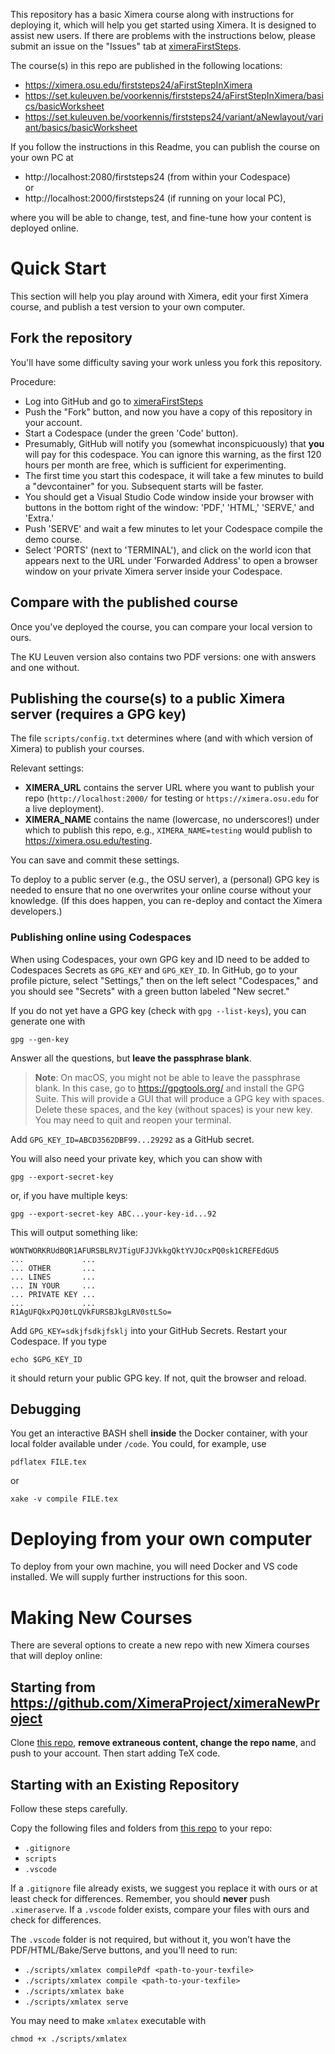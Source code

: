 This repository has a basic Ximera course along with instructions for deploying it, which will help you get started using Ximera. It is designed to assist new users. If there are problems with the instructions below, please submit an issue on the "Issues" tab at [ximeraFirstSteps](https://github.com/XimeraProject/ximeraFirstSteps).

The course(s) in this repo are published in the following locations:

- https://ximera.osu.edu/firststeps24/aFirstStepInXimera 
- https://set.kuleuven.be/voorkennis/firststeps24/aFirstStepInXimera/basics/basicWorksheet
- https://set.kuleuven.be/voorkennis/firststeps24/variant/aNewlayout/variant/basics/basicWorksheet

If you follow the instructions in this Readme, you can publish the course on your own PC at

- http://localhost:2080/firststeps24 (from within your Codespace)  
or
- http://localhost:2000/firststeps24 (if running on your local PC),

where you will be able to change, test, and fine-tune how your content is deployed online.

# Quick Start

This section will help you play around with Ximera, edit your first Ximera course, and publish a test version to your own computer.  

## Fork the repository

You'll have some difficulty saving your work unless you fork this repository.

Procedure:
- Log into GitHub and go to [ximeraFirstSteps](https://github.com/XimeraProject/ximeraFirstSteps)
- Push the "Fork" button, and now you have a copy of this repository in your account.
- Start a Codespace (under the green 'Code' button).
- Presumably, GitHub will notify you (somewhat inconspicuously) that **you** will pay for this codespace. You can ignore this warning, as the first 120 hours per month are free, which is sufficient for experimenting.
- The first time you start this codespace, it will take a few minutes to build a "devcontainer" for you. Subsequent starts will be faster.
- You should get a Visual Studio Code window inside your browser with buttons in the bottom right of the window: 'PDF,' 'HTML,' 'SERVE,' and 'Extra.'
- Push 'SERVE' and wait a few minutes to let your Codespace compile the demo course.
- Select 'PORTS' (next to 'TERMINAL'), and click on the world icon that appears next to the URL under 'Forwarded Address' to open a browser window on your private Ximera server inside your Codespace.

## Compare with the published course

Once you've deployed the course, you can compare your local version to ours.

The KU Leuven version also contains two PDF versions: one with answers and one without.

## Publishing the course(s) to a public Ximera server (requires a GPG key)

The file `scripts/config.txt` determines where (and with which version of Ximera) to publish your courses.

Relevant settings:

- **XIMERA_URL** contains the server URL where you want to publish your repo (`http://localhost:2000/` for testing or `https://ximera.osu.edu` for a live deployment).
- **XIMERA_NAME** contains the name (lowercase, no underscores!) under which to publish this repo, e.g., `XIMERA_NAME=testing` would publish to https://ximera.osu.edu/testing.

You can save and commit these settings.

To deploy to a public server (e.g., the OSU server), a (personal) GPG key is needed to ensure that no one overwrites your online course without your knowledge. (If this does happen, you can re-deploy and contact the Ximera developers.)

### Publishing online using Codespaces

When using Codespaces, your own GPG key and ID need to be added to Codespaces Secrets as `GPG_KEY` and `GPG_KEY_ID`. In GitHub, go to your profile picture, select "Settings," then on the left select "Codespaces," and you should see "Secrets" with a green button labeled "New secret."

If you do not yet have a GPG key (check with `gpg --list-keys`), you can generate one with
```
gpg --gen-key
```
Answer all the questions, but **leave the passphrase blank**.

> **Note**: On macOS, you might not be able to leave the passphrase blank. In this case, go to https://gpgtools.org/ and install the GPG Suite. This will provide a GUI that will produce a GPG key with spaces. Delete these spaces, and the key (without spaces) is your new key. You may need to quit and reopen your terminal.

Add `GPG_KEY_ID=ABCD3562DBF99...29292` as a GitHub secret.

You will also need your private key, which you can show with
```
gpg --export-secret-key
```
or, if you have multiple keys:
```
gpg --export-secret-key ABC...your-key-id...92
```
This will output something like:
```
WONTWORKRUdBQR1AFURSBLRVJTigUFJJVkkgQktYVJOcxPQ0sk1CREFEdGU5 
...             ...
... OTHER       ...
... LINES       ...
... IN YOUR     ...
... PRIVATE KEY ... 
...             ...
R1AgUFQkxPQJ0tLQVkFURSBJkgLRV0stLSo=
```
Add `GPG_KEY=sdkjfsdkjfsklj` into your GitHub Secrets. Restart your Codespace. If you type
```
echo $GPG_KEY_ID
```
it should return your public GPG key. If not, quit the browser and reload.

## Debugging

You get an interactive BASH shell **inside** the Docker container, with your local folder available under `/code`.
You could, for example, use
```
pdflatex FILE.tex
```
or
```
xake -v compile FILE.tex
```

# Deploying from your own computer

To deploy from your own machine, you will need Docker and VS code installed. We will supply further instructions for this soon.

# Making New Courses

There are several options to create a new repo with new Ximera courses that will deploy online:

## Starting from https://github.com/XimeraProject/ximeraNewProject

Clone [this repo](https://github.com/XimeraProject/ximeraNewProject), **remove extraneous content, change the repo name**, and push to your account.
Then start adding TeX code.

## Starting with an Existing Repository

Follow these steps carefully.

Copy the following files and folders from [this repo](https://github.com/XimeraProject/ximeraNewProject) to your repo:

- `.gitignore`
- `scripts`
- `.vscode`

If a `.gitignore` file already exists, we suggest you replace it with ours or at least check for differences. Remember, you should **never** push `.ximeraserve`.
If a `.vscode` folder exists, compare your files with ours and check for differences.

The `.vscode` folder is not required, but without it, you won’t have the PDF/HTML/Bake/Serve buttons, and you'll need to run:

- `./scripts/xmlatex compilePdf <path-to-your-texfile>`
- `./scripts/xmlatex compile <path-to-your-texfile>`
- `./scripts/xmlatex bake`
- `./scripts/xmlatex serve`

You may need to make `xmlatex` executable with
```
chmod +x ./scripts/xmlatex
```
